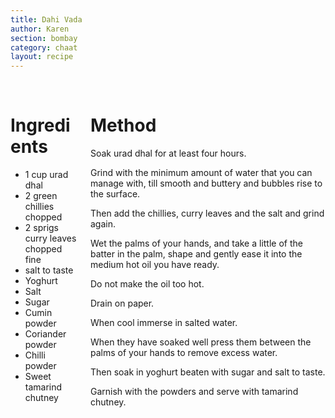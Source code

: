 ```yaml
---
title: Dahi Vada
author: Karen
section: bombay
category: chaat
layout: recipe
---
```


<br>
<div class='columns'> <div class='column is-one-third p-3' markdown='1'>

# Ingredients

* 1 cup urad dhal 
* 2 green chillies chopped 
* 2 sprigs curry leaves chopped fine 
* salt to taste 
* Yoghurt 
* Salt
* Sugar 
* Cumin powder 
* Coriander powder 
* Chilli powder 
* Sweet tamarind chutney  
 
</div> <div class='column is-two-thirds p-3' markdown='1'>

# Method

Soak urad dhal for at least four hours. 

Grind with the minimum amount of water that you can manage with, till smooth and buttery and bubbles rise to the surface. 

Then add the chillies, curry leaves and the salt and grind again. 

Wet the palms of your hands, and take a little of the batter in the palm, shape and gently ease it into the medium hot oil you have ready.
 
Do not make the oil too hot. 

Drain on paper. 

When cool immerse in salted water. 

When they have soaked well press them between the palms of your hands to remove excess water. 

Then soak in yoghurt beaten with sugar and salt to taste. 

Garnish with the powders and serve with tamarind chutney.

</div> </div>